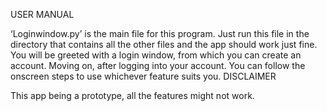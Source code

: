 USER MANUAL

‘Loginwindow.py’ is the main file for this program. Just run this file in the directory that contains all the other files and the app should work just fine. 
You will be greeted with a login window, from which you can create an account. Moving on, after logging into your account. You can follow the onscreen steps to use whichever feature suits you. 
DISCLAIMER

This app being a prototype, all the features might not work.
